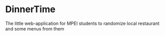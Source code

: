 # DinnerTime
The little web-application for MPEI students to randomize local restaurant and some menus from them
